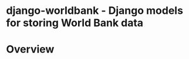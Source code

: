 django-worldbank - Django models for storing World Bank data
=======================================================================

Overview
========

